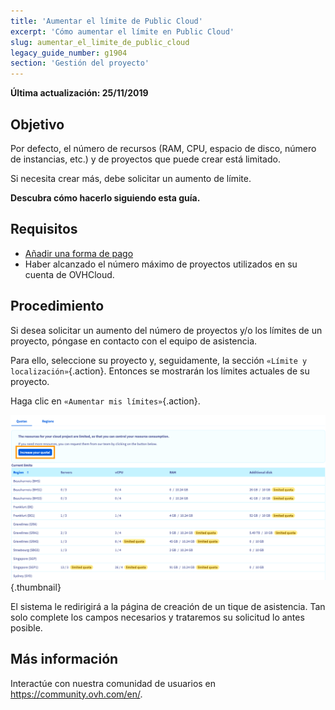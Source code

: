 ```yaml
---
title: 'Aumentar el límite de Public Cloud'
excerpt: 'Cómo aumentar el límite en Public Cloud'
slug: aumentar_el_limite_de_public_cloud
legacy_guide_number: g1904
section: 'Gestión del proyecto'
---
```


**Última actualización: 25/11/2019**

## Objetivo

Por defecto, el número de recursos (RAM, CPU, espacio de disco, número de instancias, etc.) y de proyectos que puede crear está limitado.

Si necesita crear más, debe solicitar un aumento de límite. 

**Descubra cómo hacerlo siguiendo esta guía.**


## Requisitos

- [Añadir una forma de pago](../../billing/gestionar-formas-de-pago/)
- Haber alcanzado el número máximo de proyectos utilizados en su cuenta de OVHCloud.

## Procedimiento

Si desea solicitar un aumento del número de proyectos y/o los límites de un proyecto, póngase en contacto con el equipo de asistencia.

Para ello, seleccione su proyecto y, seguidamente, la sección `«Límite y localización»`{.action}. Entonces se mostrarán los límites actuales de su proyecto.

Haga clic en `«Aumentar mis límites»`{.action}.

![raise-pci-quota](images/raisepciquota1.png){.thumbnail}

El sistema le redirigirá a la página de creación de un tique de asistencia. Tan solo complete los campos necesarios y trataremos su solicitud lo antes posible.

## Más información

Interactúe con nuestra comunidad de usuarios en <https://community.ovh.com/en/>.
